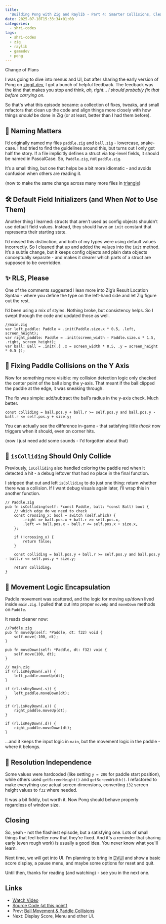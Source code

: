 ```yaml
---
title:
  "Building Pong with Zig and Raylib - Part 4: Smarter Collisions, Cleaner Code"
date: 2025-07-10T15:33:34+01:00
categories:
  - shri-codes
tags:
  - shri-codes
  - zig
  - raylib
  - gamedev
  - pong
---
```


Change of Plans

I was going to dive into menus and UI, but after sharing the early version of
Pong on [ziggit.dev](https://ziggit.dev/), I got a bunch of helpful feedback.
The feedback was the kind that makes you stop and think, _ah, right... I should
probably fix that before carrying on._

So that's what this episode became: a collection of fixes, tweaks, and small
refactors that clean up the code and align things more closely with how things
_should_ be done in Zig (or at least, better than I had them before).

## 🧼 Naming Matters

I’d originally named my files `paddle.zig` and `ball.zig` - lowercase,
snake-case. I had tried to find the guidelines around this, but turns out I only
got half the story. If a file implicitly defines a struct via top-level fields,
it should be named in PascalCase. So, `Paddle.zig`, not `paddle.zig`.

It’s a small thing, but one that helps be a bit more idiomatic - and avoids
confusion when others are reading it.

(now to make the same change across many more files in
[triangle](../../endeavours/triangle.md))

## 🛠️ Default Field Initializers (and When _Not_ to Use Them)

Another thing I learned: structs that aren’t used as config objects shouldn’t
use default field values. Instead, they should have an `init` constant that
represents their starting state.

I’d missed this distinction, and both of my types were using default values
incorrectly. So I cleaned that up and added the values into the `init` method.
It’s a subtle change, but it keeps config objects and plain data objects
conceptually separate - and makes it clearer which parts of a struct are
supposed to be overridden.

## ✨ RLS, Please

One of the comments suggested I lean more into Zig’s Result Location Syntax -
where you define the type on the left-hand side and let Zig figure out the rest.

I’d been using a mix of styles. Nothing broke, but consistency helps. So I swept
through the code and updated those as well.

```zig
//main.zig
var left_paddle: Paddle = .init(Paddle.size.x * 0.5, .left, screen_height);
var right_paddle: Paddle = .init(screen_width - Paddle.size.x * 1.5, .right, screen_height);
var ball: Ball = .init(.{ .x = screen_width * 0.5, .y = screen_height * 0.5 });

```

## 🎯 Fixing Paddle Collisions on the Y Axis

Now for something more visible: my collision detection logic only checked the
center point of the ball along the y-axis. That meant if the ball clipped the
paddle at the edge, it was sneaking through.

The fix was simple: add/subtract the ball’s radius in the y-axis check. Much
better.

```zig
const colliding = ball.pos.y + ball.r >= self.pos.y and ball.pos.y - ball.r <= self.pos.y + size.y;
```

You can actually see the difference in-game - that satisfying little _thock_ now
triggers when it should, even on corner hits.

(now I just need add some sounds - I'd forgotten about that)

## 🧽 `isColliding` Should Only Collide

Previously, `isColliding` also handled coloring the paddle red when it detected
a hit - a debug leftover that had no place in the final function.

I stripped that out and left `isColliding` to do just one thing: return whether
there was a collision. If I want debug visuals again later, I’ll wrap this in
another function.

```zig
// Paddle.zig
pub fn isColliding(self: *const Paddle, ball: *const Ball) bool {
    // which edge do we need to check
    const crossing_x: bool = switch (self.which) {
        .right => ball.pos.x + ball.r >= self.pos.x,
        .left => ball.pos.x - ball.r <= self.pos.x + size.x,
    };

    if (!crossing_x) {
        return false;
    }

    const colliding = ball.pos.y + ball.r >= self.pos.y and ball.pos.y - ball.r <= self.pos.y + size.y;

    return colliding;
}
```

## 🔀 Movement Logic Encapsulation

Paddle movement was scattered, and the logic for moving up/down lived inside
`main.zig`. I pulled that out into proper `moveUp` and `moveDown` methods on
`Paddle`.

It reads cleaner now:

```zig
//Paddle.zig
pub fn moveUp(self: *Paddle, dt: f32) void {
    self.move(-100, dt);
}

pub fn moveDown(self: *Paddle, dt: f32) void {
    self.move(100, dt);
}
```

```zig
// main.zig
if (rl.isKeyDown(.w)) {
    left_paddle.moveUp(dt);
}

if (rl.isKeyDown(.s)) {
    left_paddle.moveDown(dt);
}

if (rl.isKeyDown(.e)) {
    right_paddle.moveUp(dt);
}

if (rl.isKeyDown(.d)) {
    right_paddle.moveDown(dt);
}

```

…and it keeps the input logic in `main`, but the movement logic in the paddle -
where it belongs.

## 📐 Resolution Independence

Some values were hardcoded (like setting `y = 200` for paddle start position),
while others used `getScreenHeight()` and `getScreenWidth()`. I refactored to
make everything use actual screen dimensions, converting `i32` screen height
values to `f32` where needed.

It was a bit fiddly, but worth it. Now Pong should behave properly regardless of
window size.

## Closing

So, yeah - not the flashiest episode, but a satisfying one. Lots of small things
that feel better now that they’re fixed. And it's a reminder that sharing early
(even rough work) is usually a good idea. You never know what you'll learn.

Next time, we _will_ get into UI. I’m planning to bring in
[DVUI](https://github.com/david-vanderson/dvui) and show a basic score display,
a pause menu, and maybe some options for reset and quit.

Until then, thanks for reading (and watching) - see you in the next one.

## Links

- [Watch Video](../../youtube/shri-codes/pong/pong-4.md)
- [Source Code (at this point)](../../../../games/pong/)
- Prev: [Ball Movement & Paddle Collisions](./3-scoring.md)
- Next: Display Score, Menu and other UI.
